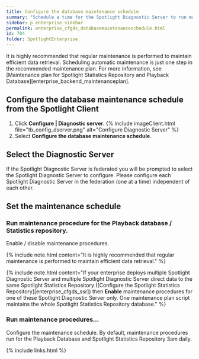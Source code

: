 ```yaml
---
title: Configure the database maintenance schedule
summary: "Schedule a time for the Spotlight Diagnostic Server to run maintenance procedures for the Playback Database and Spotlight Statistics Repository."
sidebar: p_enterprise_sidebar
permalink: enterprise_cfgds_databasemaintenanceschedule.html
id: 704
folder: SpotlightEnterprise
---
```



It is highly recommended that regular maintenance is performed to maintain efficient data retrieval. Scheduling automatic maintenance is just one step in the recommended maintenance plan. For more information, see [Maintenance plan for Spotlight Statistics Repository and Playback Database][enterprise_backend_maintenanceplan].

## Configure the database maintenance schedule from the Spotlight Client

1. Click **Configure \| Diagnostic server**.
   {% include imageClient.html file="tb_config_dserver.png" alt="Configure Diagnostic Server" %}
2. Select **Configure the database maintenance schedule**.

## Select the Diagnostic Server

If the Spotlight Diagnostic Server is federated you will be prompted to select the Spotlight Diagnostic Server to configure. Please configure each Spotlight Diagnostic Server in the federation (one at a time) independent of each other.

## Set the maintenance schedule

### Run maintenance procedure for the Playback database / Statistics repository.

Enable / disable maintenance procedures.

{% include note.html content="It is highly recommended that regular maintenance is performed to maintain efficient data retrieval." %}

{% include note.html content="If your enterprise deploys multiple Spotlight Diagnostic Server and multiple Spotlight Diagnostic Server direct data to the same Spotlight Statistics Repository ([Configure the Spotlight Statistics Repository][enterprise_cfgds_ssr]) then **Enable** maintenance procedures for one of these Spotlight Diagnostic Server only. One maintenance plan script maintains the whole Spotlight Statistics Repository database." %}

### Run maintenance procedures…

Configure the maintenance schedule. By default, maintenance procedures run for the Playback Database and Spotlight Statistics Repository 3am daily.

{% include links.html %}
